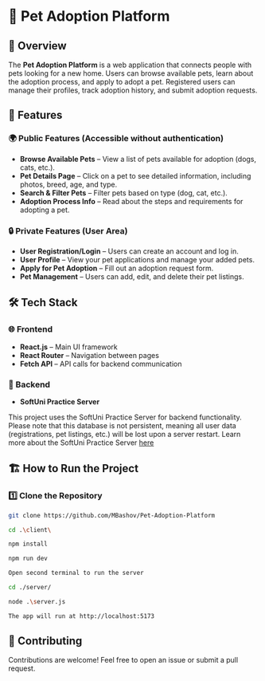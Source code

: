 # 🐾 Pet Adoption Platform

## 📌 Overview
The **Pet Adoption Platform** is a web application that connects people with pets looking for a new home. Users can browse available pets, learn about the adoption process, and apply to adopt a pet. Registered users can manage their profiles, track adoption history, and submit adoption requests.

## 🚀 Features
### 🌍 Public Features (Accessible without authentication)
- **Browse Available Pets** – View a list of pets available for adoption (dogs, cats, etc.).
- **Pet Details Page** – Click on a pet to see detailed information, including photos, breed, age, and type.
- **Search & Filter Pets** – Filter pets based on type (dog, cat, etc.).
- **Adoption Process Info** – Read about the steps and requirements for adopting a pet.

### 🔒 Private Features (User Area)
- **User Registration/Login** – Users can create an account and log in.
- **User Profile** – View your pet applications and manage your added pets.
- **Apply for Pet Adoption** – Fill out an adoption request form.
- **Pet Management** – Users can add, edit, and delete their pet listings.

## 🛠 Tech Stack
### 🌐 Frontend
- **React.js** – Main UI framework
- **React Router** – Navigation between pages
- **Fetch API** – API calls for backend communication

### 💾 Backend
- **SoftUni Practice Server**

This project uses the SoftUni Practice Server for backend functionality. Please note that this database is not persistent, meaning all user data (registrations, pet listings, etc.) will be lost upon a server restart.
Learn more about the SoftUni Practice Server [here](https://github.com/softuni-practice-server/softuni-practice-server)


## 🏗 How to Run the Project
### 1️⃣ Clone the Repository
```sh
git clone https://github.com/MBashov/Pet-Adoption-Platform

cd .\client\ 

npm install

npm run dev

Open second terminal to run the server

cd ./server/

node .\server.js

The app will run at http://localhost:5173
```


## 🤝 Contributing
Contributions are welcome! Feel free to open an issue or submit a pull request.